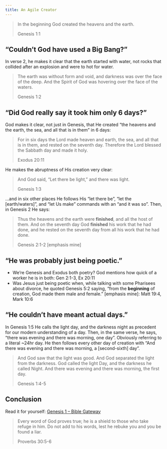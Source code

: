 ```yaml
---
title: An Agile Creator
---
```

> In the beginning God created the heavens and the earth.
> 
> Genesis 1:1 

## &#8220;Couldn&#8217;t God have used a Big Bang?&#8221;

In verse 2, he makes it clear that the earth started with water, not rocks that collided after an explosion and were to hot for water.
> The earth was without form and void, and darkness was over the face of the deep. And the Spirit of God was hovering over the face of the waters.
> 
> Genesis 1:2 

## &#8220;Did God really say it took him only 6 days?&#8221;

God makes it clear, not just in Genesis, that He created &#8220;the heavens and the earth, the sea, and all that is in them&#8221; in 6 days:
> For in six days the Lord made heaven and earth, the sea, and all that is in them, and rested on the seventh day. Therefore the Lord blessed the Sabbath day and made it holy.
> 
> Exodus 20:11 

He makes the abruptness of His creation very clear:

> And God said, “Let there be light,” and there was light.
> 
> Genesis 1:3 

&#8230;and in six other places He follows His &#8220;let there be&#8221;, &#8220;let the [earth/waters]&#8221;, and &#8220;let Us make&#8221; commands with an &#8220;and it was so&#8221;. Then, in Genesis 2 He says:

> Thus the heavens and the earth were **finished**, and all the host of them. And on the seventh day God **finished** his work that he had done, and he rested on the seventh day from all his work that he had done.
> 
> Genesis 2:1-2 [emphasis mine] 

## &#8220;He was probably just being poetic.&#8221;

  * We&#8217;re Genesis and Exodus both poetry? God mentions how quick of a worker he is in both: Gen 2:1-3, Ex 20:11
  * Was Jesus just being poetic when, while talking with some Pharisees about divorce, he quoted Genesis 5:2 saying, &#8220;from the **beginning** of creation, God made them male and female.&#8221; [emphasis mine]: Matt 19:4, Mark 10:6

## &#8220;He couldn&#8217;t have meant actual days.&#8221;

In Genesis 1:5 He calls the light day, and the darkness night as precedent for our modern understanding of a day. Then, in the same verse, he says, &#8220;there was evening and there was morning, one day&#8221;. Obviously referring to a literal ~24hr day. He then follows every other day of creation with &#8220;And there was evening and there was morning, a [second-sixth] day&#8221;.

> And God saw that the light was good. And God separated the light from the darkness. God called the light Day, and the darkness he called Night. And there was evening and there was morning, the first day.
> 
> Genesis 1:4-5 

## Conclusion

Read it for yourself: [Genesis 1 &#8211; Bible Gateway](https://www.biblegateway.com/passage/?search=gen+1)

> Every word of God proves true;
> he is a shield to those who take refuge in him.
> Do not add to his words,
> lest he rebuke you and you be found a liar.
> 
> Proverbs 30:5-6